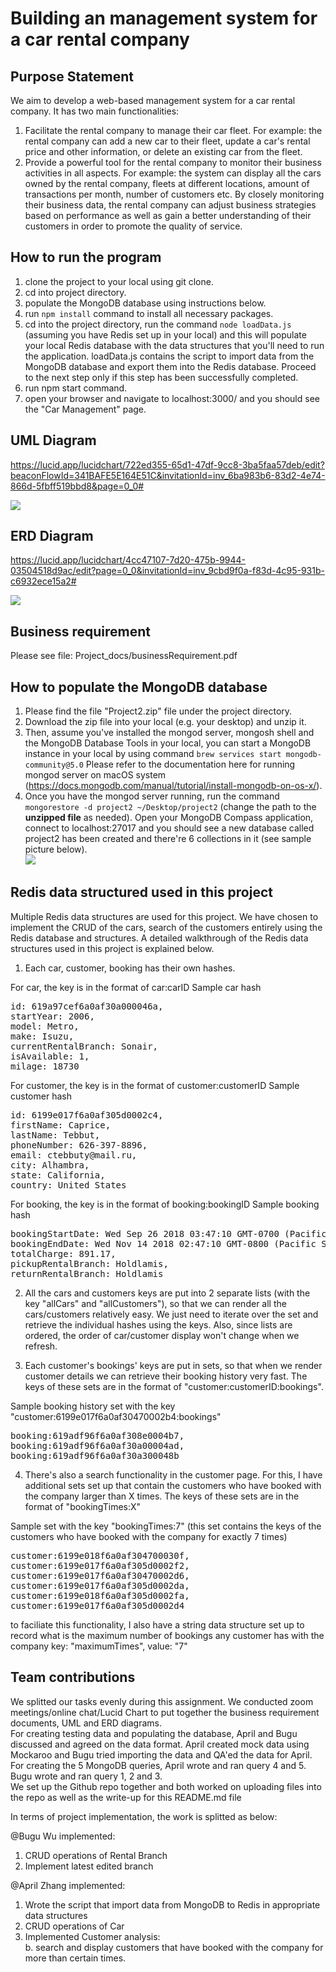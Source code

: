 # Building an management system for a car rental company
## Purpose Statement
We aim to develop a web-based management system for a car rental company. It has two main functionalities: 
1. Facilitate the rental company to manage their car fleet. For example: the rental company can add a new car to their fleet, update a car's rental price and other information, or delete an existing car from the fleet. 
2. Provide a powerful tool for the rental company to monitor their business activities in all aspects. For example: the system can display all the cars owned by the rental company, fleets at different locations, amount of transactions per month, number of customers etc. By closely monitoring their business data, the rental company can adjust business strategies based on performance as well as gain a better understanding of their customers in order to promote the quality of service. 

## How to run the program
1. clone the project to your local using git clone.
2. cd into project directory.
3. populate the MongoDB database using instructions below.
4. run ```npm install``` command to install all necessary packages.
5. cd into the project directory, run the command ```node loadData.js``` (assuming you have Redis set up in your local) and this will populate your local Redis database with the data structures that you'll need to run the application. loadData.js contains the script to import data from the MongoDB database and export them into the Redis database. Proceed to the next step only if this step has been successfully completed. 
6. run npm start command.
7. open your browser and navigate to localhost:3000/ and you should see the "Car Management" page.

## UML Diagram
https://lucid.app/lucidchart/722ed355-65d1-47df-9cc8-3ba5faa57deb/edit?beaconFlowId=341BAFE5E164E51C&invitationId=inv_6ba983b6-83d2-4e74-866d-5fbff519bbd8&page=0_0#

![](Project_docs/Diagrams/uml.jpeg)

## ERD Diagram
https://lucid.app/lucidchart/4cc47107-7d20-475b-9944-03504518d9ac/edit?page=0_0&invitationId=inv_9cbd9f0a-f83d-4c95-931b-c6932ece15a2#

![](Project_docs/Diagrams/ERD.png)

## Business requirement 
Please see file: Project_docs/businessRequirement.pdf

## How to populate the MongoDB database
1. Please find the file "Project2.zip" file under the project directory.  
2. Download the zip file into your local (e.g. your desktop) and unzip it.  
3. Then, assume you've installed the mongod server, mongosh shell and the MongoDB Database Tools in your local, you can start a MongoDB instance in your local by using command ```brew services start mongodb-community@5.0``` Please refer to the documentation here for running mongod server on macOS system (https://docs.mongodb.com/manual/tutorial/install-mongodb-on-os-x/).  
4. Once you have the mongod server running, run the command ```mongorestore -d project2 ~/Desktop/project2``` (change the path to the <strong>unzipped file</strong> as needed). Open your MongoDB Compass application, connect to localhost:27017 and you should see a new database called project2 has been created and there're 6 collections in it (see sample picture below).  
![](Project_docs/Diagrams/db.png)

## Redis data structured used in this project
Multiple Redis data structures are used for this project. We have chosen to implement the CRUD of the cars, search of the customers entirely using the Redis database and structures. A detailed walkthrough of the Redis data structures used in this project is explained below. 

1. Each car, customer, booking has their own hashes. 

For car, the key is in the format of car:carID
Sample car hash
<pre>
id: 619a97cef6a0af30a000046a,
startYear: 2006,
model: Metro,
make: Isuzu,
currentRentalBranch: Sonair,
isAvailable: 1,
milage: 18730
</pre>  

For customer, the key is in the format of customer:customerID
Sample customer hash
<pre>
id: 6199e017f6a0af305d0002c4,
firstName: Caprice,
lastName: Tebbut,
phoneNumber: 626-397-8896,
email: ctebbuty@mail.ru,
city: Alhambra,
state: California,
country: United States
</pre> 

For booking, the key is in the format of booking:bookingID
Sample booking hash
<pre>
bookingStartDate: Wed Sep 26 2018 03:47:10 GMT-0700 (Pacific Daylight Time),
bookingEndDate: Wed Nov 14 2018 02:47:10 GMT-0800 (Pacific Standard Time),
totalCharge: 891.17,
pickupRentalBranch: Holdlamis,
returnRentalBranch: Holdlamis
</pre> 

2. All the cars and customers keys are put into 2 separate lists (with the key "allCars" and "allCustomers"), so that we can render all the cars/customers relatively easy. We just need to iterate over the set and retrieve the individual hashes using the keys. Also, since lists are ordered, the order of car/customer display won't change when we refresh. 

3. Each customer's bookings' keys are put in sets, so that when we render customer details we can retrieve their booking history very fast. The keys of these sets are in the format of "customer:customerID:bookings". 

Sample booking history set with the key "customer:6199e017f6a0af30470002b4:bookings"
<pre>
booking:619adf96f6a0af308e0004b7,
booking:619adf96f6a0af30a00004ad,
booking:619adf96f6a0af30a300048b
</pre> 

4. There's also a search functionality in the customer page. For this, I have additional sets set up that contain the customers who have booked with the company larger than X times. 
The keys of these sets are in the format of "bookingTimes:X"

Sample set with the key "bookingTimes:7" (this set contains the keys of the customers who have booked with the company for exactly 7 times)
<pre>
customer:6199e018f6a0af304700030f,
customer:6199e017f6a0af305d0002f2,
customer:6199e017f6a0af30470002d6,
customer:6199e017f6a0af305d0002da,
customer:6199e018f6a0af305d0002fa,
customer:6199e017f6a0af305d0002d4
</pre>

to faciliate this functionality, I also have a string data structure set up to record what is the maximum number of bookings any customer has with the company
key: "maximumTimes", value: "7"

## Team contributions
We splitted our tasks evenly during this assignment. We conducted zoom meetings/online chat/Lucid Chart to put together the business requirement documents, UML and ERD diagrams.  
For creating testing data and populating the database, April and Bugu discussed and agreed on the data format. April created mock data using Mockaroo and Bugu tried importing the data and QA'ed the data for April.  
For creating the 5 MongoDB queries, April wrote and ran query 4 and 5. Bugu wrote and ran query 1, 2 and 3.  
We set up the Github repo together and both worked on uploading files into the repo as well as the write-up for this README.md file

In terms of project implementation, the work is splitted as below:  
  
@Bugu Wu implemented:
1. CRUD operations of Rental Branch
2. Implement latest edited branch 

         
@April Zhang implemented:
1. Wrote the script that import data from MongoDB to Redis in appropriate data structures
2. CRUD operations of Car  
3. Implemented Customer analysis:  
   b. search and display customers that have booked with the company for more than certain times.
